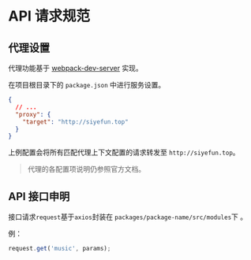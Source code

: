 # API 请求规范

## 代理设置

代理功能基于 [webpack-dev-server](https://www.webpackjs.com/configuration/dev-server/) 实现。

在项目根目录下的 `package.json` 中进行服务设置。

```JSON
{
  // ...
  "proxy": {
    "target": "http://siyefun.top"
  }
}
```

上例配置会将所有匹配代理上下文配置的请求转发至 `http://siyefun.top`。

> 代理的各配置项说明仍参照官方文档。

## API 接口申明

接口请求`request`基于`axios`封装在 `packages/package-name/src/modules`下 。

例：
```JavaScript
request.get('music', params);
```
